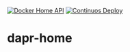 [![Docker Home API](https://github.com/samuele-cozzi/dapr-home/actions/workflows/docker-publish-home-api.yml/badge.svg)](https://github.com/samuele-cozzi/dapr-home/actions/workflows/docker-publish-home-api.yml)
[![Continuos Deploy](https://github.com/samuele-cozzi/dapr-home/actions/workflows/iaac.yml/badge.svg)](https://github.com/samuele-cozzi/dapr-home/actions/workflows/iaac.yml)

# dapr-home